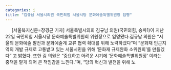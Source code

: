 ```yaml
---
categories: i
title: "김규남 서울시의원 국민의힘 서울시당 문화예술특별위원장 임명"
---
```

&nbsp;&nbsp;&nbsp;&nbsp; [서울복지신문=장경근 기자] 서울특별시의회 김규남 의원(국민의힘, 송파1)이 지난 22일 국민의힘 서울시당 문화예술특별위원회 위원장으로 임명됐다.김규남 의원은 “서울의 문화예술 발전과 문화예술계 교류 협력 확대를 위해 노력하겠다”며 “문화재 인근지역의 개발 규제로 고통받고 있는 서울시민을 위해 ‘문화재 규제완화 소위원회’를 만들겠다” 고 밝혔다. 또한 김 의원은 “중요하고 어려운 시기에 ‘문화예술특별위원장’ 이라는 중책을 맡게 되어 큰 책임감을 느낀다.”며, “당의 혁신과 발전을 위해 노